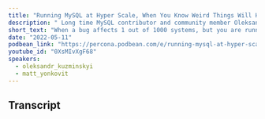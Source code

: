 ```yaml
---
title: "Running MySQL at Hyper Scale, When You Know Weird Things Will Happen – Percona Database Podcast 66 – Oleksandr Kuzminskyi"
description: " Long time MySQL contributor and community member Oleksandr Kuzminskyi, Staff Database Engineer at Pinterest,  stops by the HOSS talks FOSS to share his insights into managing MySQL at massive scales at companies like Pinterest, Box, Drop Box, and others!"
short_text: "When a bug affects 1 out of 1000 systems, but you are running 10K systems… odds are you are going to have to fix it.  Long time MySQL contributor and community member Oleksandr Kuzminskyi, Staff Database Engineer at Pinterest,  stops by the HOSS talks FOSS to share his insights into managing MySQL at massive scales at companies like Pinterest, Box, Drop Box, and others! He shares his insights and advice on managing those systems where you know weird problems are going to happen just because of the scale at which you are running.  Devops and automation are key, but are they the only things you should consider?"
date: "2022-05-11"
podbean_link: "https://percona.podbean.com/e/running-mysql-at-hyper-scale-when-you-know-weird-things-will-happen-percona-database-podcast-66-oleksandr-kuzminskyi/"
youtube_id: "0XsMIvXgF68"
speakers:
  - oleksandr_kuzminskyi
  - matt_yonkovit
---
```


## Transcript


